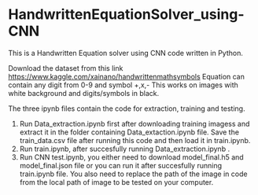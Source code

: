 # HandwrittenEquationSolver_using-CNN

This is a Handwritten Equation solver using CNN code written in Python.

Download the dataset from this link https://www.kaggle.com/xainano/handwrittenmathsymbols
Equation can contain any digit from 0-9 and symbol +,x,- 
This works on images with white background and digits/symbols in black.

The three ipynb files contain the code for extraction, training and testing. 
1. Run Data_extraction.ipynb first after downloading training imagess and extract it in the folder containing Data_extaction.ipynb file. Save the train_data.csv file after running this code and then load it in train.ipynb.  
2. Run train.ipynb, after succesfully running Data_extraction.ipynb .
3. Run CNN test.ipynb, you either need to download model_final.h5 and model_final.json file or you can run it after succesfully running train.ipynb file. You also need to replace the path of the image in code from the local path of image to be tested on your computer.
